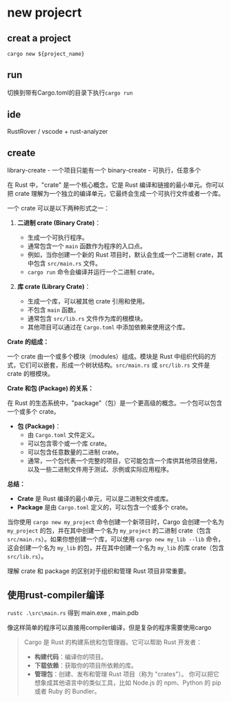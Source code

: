 # new projecrt

## creat a project

`cargo new ${project_name}`

## run

切换到带有Cargo.toml的目录下执行`cargo run`

## ide

RustRover / vscode + rust-analyzer

## create

library-create - 一个项目只能有一个
binary-create - 可执行，任意多个

在 Rust 中，"crate" 是一个核心概念，它是 Rust 编译和链接的最小单元。你可以把 crate 理解为一个独立的编译单元，它最终会生成一个可执行文件或者一个库。

一个 crate 可以是以下两种形式之一：

1.  **二进制 crate (Binary Crate)**：
    *   生成一个可执行程序。
    *   通常包含一个 `main` 函数作为程序的入口点。
    *   例如，当你创建一个新的 Rust 项目时，默认会生成一个二进制 crate，其中包含 `src/main.rs` 文件。
    *   `cargo run` 命令会编译并运行一个二进制 crate。

2.  **库 crate (Library Crate)**：
    *   生成一个库，可以被其他 crate 引用和使用。
    *   不包含 `main` 函数。
    *   通常包含 `src/lib.rs` 文件作为库的根模块。
    *   其他项目可以通过在 `Cargo.toml` 中添加依赖来使用这个库。

**Crate 的组成：**

一个 crate 由一个或多个模块（modules）组成。模块是 Rust 中组织代码的方式，它们可以嵌套，形成一个树状结构。`src/main.rs` 或 `src/lib.rs` 文件是 crate 的根模块。

**Crate 和包 (Package) 的关系：**

在 Rust 的生态系统中，"package"（包）是一个更高级的概念。一个包可以包含一个或多个 crate。

*   **包 (Package)**：
    *   由 `Cargo.toml` 文件定义。
    *   可以包含零个或一个库 crate。
    *   可以包含任意数量的二进制 crate。
    *   通常，一个包代表一个完整的项目，它可能包含一个库供其他项目使用，以及一些二进制文件用于测试、示例或实际应用程序。

**总结：**

*   **Crate** 是 Rust 编译的最小单元，可以是二进制文件或库。
*   **Package** 是由 `Cargo.toml` 定义的，可以包含一个或多个 crate。

当你使用 `cargo new my_project` 命令创建一个新项目时，Cargo 会创建一个名为 `my_project` 的包，并在其中创建一个名为 `my_project` 的二进制 crate（包含 `src/main.rs`）。如果你想创建一个库，可以使用 `cargo new my_lib --lib` 命令，这会创建一个名为 `my_lib` 的包，并在其中创建一个名为 `my_lib` 的库 crate（包含 `src/lib.rs`）。

理解 crate 和 package 的区别对于组织和管理 Rust 项目非常重要。

## 使用rust-compiler编译

`rustc .\src\main.rs`
得到 main.exe , main.pdb

像这样简单的程序可以直接用compiler编译，但是复杂的程序需要使用cargo

>Cargo 是 Rust 的构建系统和包管理器。它可以帮助 Rust 开发者：
>
>* **构建代码**：编译你的项目。
>* **下载依赖**：获取你的项目所依赖的库。
>* **管理包**：创建、发布和管理 Rust 项目（称为 "crates"）。
>你可以把它想象成其他语言中的类似工具，比如 Node.js 的 npm、Python 的 pip 或者 Ruby 的 Bundler。
